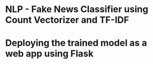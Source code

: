 # NLP - Fake News Classifier using Count Vectorizer and TF-IDF
# Deploying the trained model as a web app using Flask
